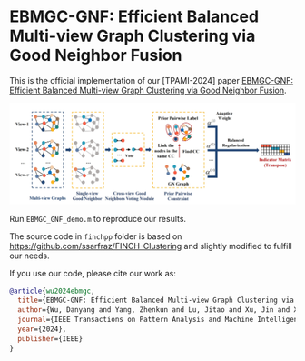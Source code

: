 # EBMGC-GNF: Efficient Balanced Multi-view Graph Clustering via Good Neighbor Fusion

This is the official implementation of our [TPAMI-2024] paper [EBMGC-GNF: Efficient Balanced Multi-view Graph Clustering via Good Neighbor Fusion](https://ieeexplore.ieee.org/document/10522848).

![Framework](imgs/framework.png)

Run `EBMGC_GNF_demo.m` to reproduce our results.

The source code in `finchpp` folder is based on https://github.com/ssarfraz/FINCH-Clustering and slightly modified to fulfill our needs.

If you use our code, please cite our work as:

```bibtex
@article{wu2024ebmgc,
  title={EBMGC-GNF: Efficient Balanced Multi-view Graph Clustering via Good Neighbor Fusion},
  author={Wu, Danyang and Yang, Zhenkun and Lu, Jitao and Xu, Jin and Xu, Xiangmin and Nie, Feiping},
  journal={IEEE Transactions on Pattern Analysis and Machine Intelligence},
  year={2024},
  publisher={IEEE}
}
```
